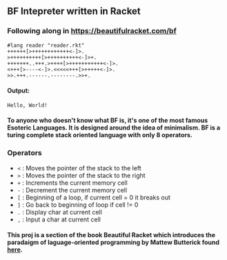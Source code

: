 ## BF Intepreter written in Racket
### Following along in https://beautifulracket.com/bf
```racket
#lang reader "reader.rkt"
++++++[>++++++++++++<-]>.
>++++++++++[>++++++++++<-]>+.
+++++++..+++.>++++[>+++++++++++<-]>.
<+++[>----<-]>.<<<<<+++[>+++++<-]>.
>>.+++.------.--------.>>+.
```
#### Output:
```
Hello, World!
```
#### To anyone who doesn't know what BF is, it's one of the most famous Esoteric Languages. It is designed around the idea of minimalism. BF is a turing complete stack oriented language with only 8 operators.

### Operators
- `<` : Moves the pointer of the stack to the left
- `>` : Moves the pointer of the stack to the right
- `+` : Increments the current memory cell
- `-` : Decrement the current memory cell 
- `[` : Beginning of a loop, if current cell = 0 it breaks out
- `]` : Go back to beginning of loop if cell != 0 
- `.` : Display char at current cell
- `,` : Input a char at current cell

#### This proj is a section of the book Beautiful Racket which introduces the paradaigm of laguage-oriented programming by Mattew Butterick found [here]('https://beautifulracket.com/').  
